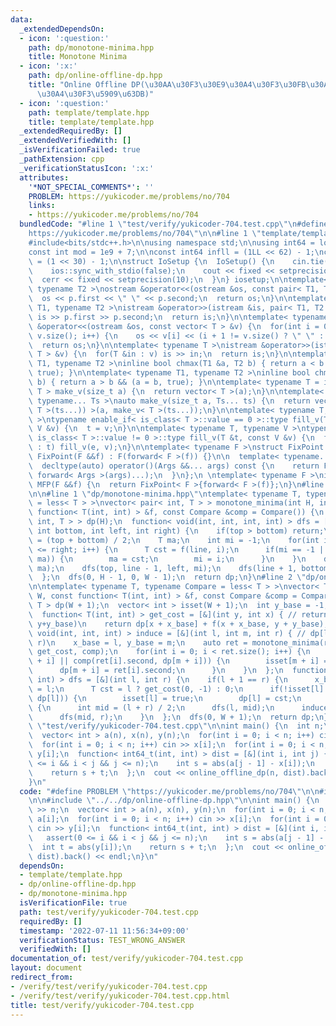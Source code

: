 ```yaml
---
data:
  _extendedDependsOn:
  - icon: ':question:'
    path: dp/monotone-minima.hpp
    title: Monotone Minima
  - icon: ':x:'
    path: dp/online-offline-dp.hpp
    title: "Online Offline DP(\u30AA\u30F3\u30E9\u30A4\u30F3\u30FB\u30AA\u30D5\u30E9\
      \u30A4\u30F3\u5909\u63DB)"
  - icon: ':question:'
    path: template/template.hpp
    title: template/template.hpp
  _extendedRequiredBy: []
  _extendedVerifiedWith: []
  _isVerificationFailed: true
  _pathExtension: cpp
  _verificationStatusIcon: ':x:'
  attributes:
    '*NOT_SPECIAL_COMMENTS*': ''
    PROBLEM: https://yukicoder.me/problems/no/704
    links:
    - https://yukicoder.me/problems/no/704
  bundledCode: "#line 1 \"test/verify/yukicoder-704.test.cpp\"\n#define PROBLEM \"\
    https://yukicoder.me/problems/no/704\"\n\n#line 1 \"template/template.hpp\"\n\
    #include<bits/stdc++.h>\n\nusing namespace std;\n\nusing int64 = long long;\n\
    const int mod = 1e9 + 7;\n\nconst int64 infll = (1LL << 62) - 1;\nconst int inf\
    \ = (1 << 30) - 1;\n\nstruct IoSetup {\n  IoSetup() {\n    cin.tie(nullptr);\n\
    \    ios::sync_with_stdio(false);\n    cout << fixed << setprecision(10);\n  \
    \  cerr << fixed << setprecision(10);\n  }\n} iosetup;\n\ntemplate< typename T1,\
    \ typename T2 >\nostream &operator<<(ostream &os, const pair< T1, T2 >& p) {\n\
    \  os << p.first << \" \" << p.second;\n  return os;\n}\n\ntemplate< typename\
    \ T1, typename T2 >\nistream &operator>>(istream &is, pair< T1, T2 > &p) {\n \
    \ is >> p.first >> p.second;\n  return is;\n}\n\ntemplate< typename T >\nostream\
    \ &operator<<(ostream &os, const vector< T > &v) {\n  for(int i = 0; i < (int)\
    \ v.size(); i++) {\n    os << v[i] << (i + 1 != v.size() ? \" \" : \"\");\n  }\n\
    \  return os;\n}\n\ntemplate< typename T >\nistream &operator>>(istream &is, vector<\
    \ T > &v) {\n  for(T &in : v) is >> in;\n  return is;\n}\n\ntemplate< typename\
    \ T1, typename T2 >\ninline bool chmax(T1 &a, T2 b) { return a < b && (a = b,\
    \ true); }\n\ntemplate< typename T1, typename T2 >\ninline bool chmin(T1 &a, T2\
    \ b) { return a > b && (a = b, true); }\n\ntemplate< typename T = int64 >\nvector<\
    \ T > make_v(size_t a) {\n  return vector< T >(a);\n}\n\ntemplate< typename T,\
    \ typename... Ts >\nauto make_v(size_t a, Ts... ts) {\n  return vector< decltype(make_v<\
    \ T >(ts...)) >(a, make_v< T >(ts...));\n}\n\ntemplate< typename T, typename V\
    \ >\ntypename enable_if< is_class< T >::value == 0 >::type fill_v(T &t, const\
    \ V &v) {\n  t = v;\n}\n\ntemplate< typename T, typename V >\ntypename enable_if<\
    \ is_class< T >::value != 0 >::type fill_v(T &t, const V &v) {\n  for(auto &e\
    \ : t) fill_v(e, v);\n}\n\ntemplate< typename F >\nstruct FixPoint : F {\n  explicit\
    \ FixPoint(F &&f) : F(forward< F >(f)) {}\n\n  template< typename... Args >\n\
    \  decltype(auto) operator()(Args &&... args) const {\n    return F::operator()(*this,\
    \ forward< Args >(args)...);\n  }\n};\n \ntemplate< typename F >\ninline decltype(auto)\
    \ MFP(F &&f) {\n  return FixPoint< F >{forward< F >(f)};\n}\n#line 4 \"test/verify/yukicoder-704.test.cpp\"\
    \n\n#line 1 \"dp/monotone-minima.hpp\"\ntemplate< typename T, typename Compare\
    \ = less< T > >\nvector< pair< int, T > > monotone_minima(int H, int W, const\
    \ function< T(int, int) > &f, const Compare &comp = Compare()) {\n  vector< pair<\
    \ int, T > > dp(H);\n  function< void(int, int, int, int) > dfs = [&](int top,\
    \ int bottom, int left, int right) {\n    if(top > bottom) return;\n    int line\
    \ = (top + bottom) / 2;\n    T ma;\n    int mi = -1;\n    for(int i = left; i\
    \ <= right; i++) {\n      T cst = f(line, i);\n      if(mi == -1 || comp(cst,\
    \ ma)) {\n        ma = cst;\n        mi = i;\n      }\n    }\n    dp[line] = make_pair(mi,\
    \ ma);\n    dfs(top, line - 1, left, mi);\n    dfs(line + 1, bottom, mi, right);\n\
    \  };\n  dfs(0, H - 1, 0, W - 1);\n  return dp;\n}\n#line 2 \"dp/online-offline-dp.hpp\"\
    \n\ntemplate< typename T, typename Compare = less< T > >\nvector< T > online_offline_dp(int\
    \ W, const function< T(int, int) > &f, const Compare &comp = Compare()) {\n  vector<\
    \ T > dp(W + 1);\n  vector< int > isset(W + 1);\n  int y_base = -1, x_base = -1;\n\
    \  function< T(int, int) > get_cost = [&](int y, int x) { // return dp[0, x+x_base)+f[x+x_base,\
    \ y+y_base)\n    return dp[x + x_base] + f(x + x_base, y + y_base);\n  };\n  function<\
    \ void(int, int, int) > induce = [&](int l, int m, int r) { // dp[l, m) -> dp[m,\
    \ r)\n    x_base = l, y_base = m;\n    auto ret = monotone_minima(r - m, m - l,\
    \ get_cost, comp);\n    for(int i = 0; i < ret.size(); i++) {\n      if(!isset[m\
    \ + i] || comp(ret[i].second, dp[m + i])) {\n        isset[m + i] = true;\n  \
    \      dp[m + i] = ret[i].second;\n      }\n    }\n  };\n  function< void(int,\
    \ int) > dfs = [&](int l, int r) {\n    if(l + 1 == r) {\n      x_base = l, y_base\
    \ = l;\n      T cst = l ? get_cost(0, -1) : 0;\n      if(!isset[l] || comp(cst,\
    \ dp[l])) {\n        isset[l] = true;\n        dp[l] = cst;\n      }\n    } else\
    \ {\n      int mid = (l + r) / 2;\n      dfs(l, mid);\n      induce(l, mid, r);\n\
    \      dfs(mid, r);\n    }\n  };\n  dfs(0, W + 1);\n  return dp;\n};\n#line 6\
    \ \"test/verify/yukicoder-704.test.cpp\"\n\nint main() {\n  int n;\n  cin >> n;\n\
    \  vector< int > a(n), x(n), y(n);\n  for(int i = 0; i < n; i++) cin >> a[i];\n\
    \  for(int i = 0; i < n; i++) cin >> x[i];\n  for(int i = 0; i < n; i++) cin >>\
    \ y[i];\n  function< int64_t(int, int) > dist = [&](int i, int j) {\n    assert(0\
    \ <= i && i < j && j <= n);\n    int s = abs(a[j - 1] - x[i]);\n    int t = abs(y[i]);\n\
    \    return s + t;\n  };\n  cout << online_offline_dp(n, dist).back() << endl;\n\
    }\n"
  code: "#define PROBLEM \"https://yukicoder.me/problems/no/704\"\n\n#include \"../../template/template.hpp\"\
    \n\n#include \"../../dp/online-offline-dp.hpp\"\n\nint main() {\n  int n;\n  cin\
    \ >> n;\n  vector< int > a(n), x(n), y(n);\n  for(int i = 0; i < n; i++) cin >>\
    \ a[i];\n  for(int i = 0; i < n; i++) cin >> x[i];\n  for(int i = 0; i < n; i++)\
    \ cin >> y[i];\n  function< int64_t(int, int) > dist = [&](int i, int j) {\n \
    \   assert(0 <= i && i < j && j <= n);\n    int s = abs(a[j - 1] - x[i]);\n  \
    \  int t = abs(y[i]);\n    return s + t;\n  };\n  cout << online_offline_dp(n,\
    \ dist).back() << endl;\n}\n"
  dependsOn:
  - template/template.hpp
  - dp/online-offline-dp.hpp
  - dp/monotone-minima.hpp
  isVerificationFile: true
  path: test/verify/yukicoder-704.test.cpp
  requiredBy: []
  timestamp: '2022-07-11 11:56:34+09:00'
  verificationStatus: TEST_WRONG_ANSWER
  verifiedWith: []
documentation_of: test/verify/yukicoder-704.test.cpp
layout: document
redirect_from:
- /verify/test/verify/yukicoder-704.test.cpp
- /verify/test/verify/yukicoder-704.test.cpp.html
title: test/verify/yukicoder-704.test.cpp
---
```

